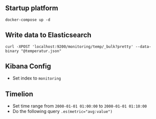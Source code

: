 ## Startup platform
```
docker-compose up -d
```

## Write data to Elasticsearch
```
curl -XPOST 'localhost:9200/monitoring/temp/_bulk?pretty' --data-binary "@temperatur.json"
```

## Kibana Config
* Set index to `monitoring`

## Timelion
* Set time range from `2000-01-01 01:00:00` to `2000-01-01 01:10:00`
* Do the following query `.es(metric="avg:value")`
